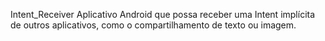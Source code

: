 Intent_Receiver
Aplicativo Android que possa receber uma Intent implícita de outros aplicativos, como o compartilhamento de texto ou imagem.
